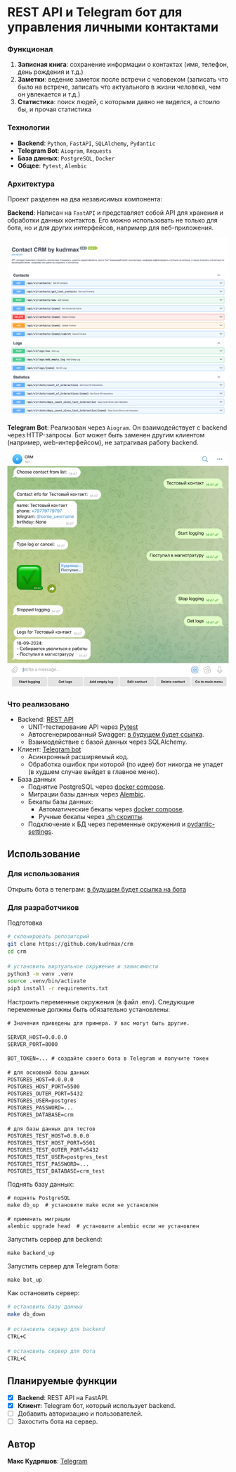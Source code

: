 # REST API и Telegram бот для управления личными контактами

### Функционал

1. **Записная книга**: cохранение информации о контактах (имя, телефон, день рождения и т.д.)
2. **Заметки**: ведение заметок после встречи с человеком (записать что было на встрече, записать что актуального в
   жизни человека, чем он увлекается и т.д.)
3. **Статистика**: поиск людей, с которыми давно не виделся, а стоило бы, и прочая статистика

### Технологии

- **Backend**: `Python`, `FastAPI`, `SQLAlchemy`, `Pydantic`
- **Telegram Bot**: `Aiogram`, `Requests`
- **База данных**: `PostgreSQL`, `Docker`
- **Общее**: `Pytest`, `Alembic`

### Архитектура

Проект разделен на два независимых компонента:

**Backend**: Написан на `FastAPI` и представляет собой API для хранения и обработки данных контактов. Его можно
использовать не только для бота, но и для других интерфейсов, например для веб-приложения.

![](/docs/swagger.png)

**Telegram Bot**: Реализован через `Aiogram`. Он взаимодействует с backend через HTTP-запросы. Бот может быть
заменен другим клиентом (например, web-интерфейсом), не затрагивая работу backend.

![](/docs/bot.png)

### Что реализовано

- Backend: [REST API](src/api)
    - UNIT-тестирование API через [Pytest](src/api/tests)
    - Автосгенерированный Swagger: [в будущем будет ссылка]().
    - Взаимодействие с базой данных через SQLAlchemy.
- Клиент: [Telegram bot](src/bot)
    - Асинхронный расширяемый код.
    - Обработка ошибок при которой (по идее) бот никогда не упадет (в худшем случае выйдет в главное меню).
- База данных
    - Поднятие PostgreSQL через [docker compose](docker-compose.yaml).
    - Миграции базы данных через [Alembic](src/migrations).
    - Бекапы базы данных:
        - Автоматические бекапы через [docker compose](docker-compose.yaml).
        - Ручные бекапы через [.sh скрипты](backup_scripts).
    - Подключение к БД через переменные окружения и [pydantic-settings](src/settings.py).

## Использование

### Для использования

Открыть бота в телеграм: [в будущем будет ссылка на бота]()

### Для разработчиков

Подготовка

```bash
# склонировать репозиторий
git clone https://github.com/kudrmax/crm
cd crm

# установить виртуальное окружение и зависимости
python3 -m venv .venv
source .venv/bin/activate
pip3 install -r requirements.txt
```

Настроить переменные окружения (в файл .env). Следующие переменные должны быть обязательно установлены:

```dotenv
# Значения приведены для примера. У вас могут быть другие.

SERVER_HOST=0.0.0.0
SERVER_PORT=8000

BOT_TOKEN=... # создайте своего бота в Telegram и получите токен

# для основной базы данных
POSTGRES_HOST=0.0.0.0
POSTGRES_HOST_PORT=5500
POSTGRES_OUTER_PORT=5432
POSTGRES_USER=postgres
POSTGRES_PASSWORD=...
POSTGRES_DATABASE=crm

# для базы данных для тестов
POSTGRES_TEST_HOST=0.0.0.0
POSTGRES_TEST_HOST_PORT=5501
POSTGRES_TEST_OUTER_PORT=5432
POSTGRES_TEST_USER=postgres_test
POSTGRES_TEST_PASSWORD=...
POSTGRES_TEST_DATABASE=crm_test
```

Поднять базу данных:

```shell
# поднять PostgreSQL
make db_up  # установите make если не установлен

# применить миграции
alembic upgrade head  # установите alembic если не установлен
```

Запустить сервер для beckend:

```shell
make backend_up
```

Запустить сервер для Telegram бота:

```shell
make bot_up
```

Как остановить сервер:

```bash
# остановить базу данных
make db_down

# остановить сервер для backend
CTRL+C

# остановить сервер для бота
CTRL+C
```

## Планируемые функции

- [x] **Backend**: REST API на FastAPI.
- [x] **Клиент**: Telegram бот, который использует backend.
- [ ] Добавить авторизацию и пользователей.
- [ ] Захостить бота на сервер.

## Автор

**Макс Кудряшов**: [Telegram](https://t.me/kudrmax)
